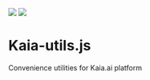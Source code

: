 [![](https://img.shields.io/npm/v/kaia-utils.js.svg)](https://www.npmjs.com/package/kaia-utils.js)
[![](https://img.shields.io/npm/l/kaia-utils.js.svg)](https://www.npmjs.com/package/kaia-utils.js)

# Kaia-utils.js
Convenience utilities for Kaia.ai platform
